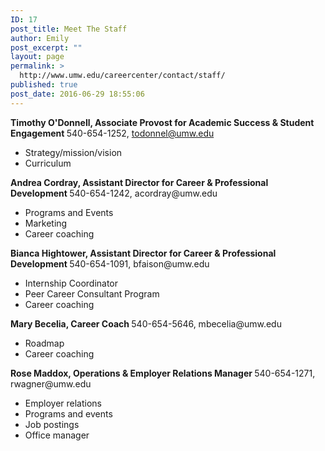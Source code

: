 ```yaml
---
ID: 17
post_title: Meet The Staff
author: Emily
post_excerpt: ""
layout: page
permalink: >
  http://www.umw.edu/careercenter/contact/staff/
published: true
post_date: 2016-06-29 18:55:06
---
```

<strong>Timothy O'Donnell, Associate Provost for Academic Success &amp; Student Engagement
</strong>540-654-1252, todonnel@umw.edu
<ul>
 	<li>Strategy/mission/vision</li>
 	<li>Curriculum</li>
</ul>
<strong>Andrea Cordray, Assistant Director for Career &amp; Professional Development
</strong>540-654-1242, acordray@umw.edu
<ul>
 	<li>Programs and Events</li>
 	<li>Marketing</li>
 	<li>Career coaching</li>
</ul>
<strong>Bianca Hightower, Assistant Director for Career &amp; Professional Development
</strong>540-654-1091, bfaison@umw.edu
<ul>
 	<li>Internship Coordinator</li>
 	<li>Peer Career Consultant Program</li>
 	<li>Career coaching</li>
</ul>
<strong>Mary Becelia, Career Coach
</strong>540-654-5646, mbecelia@umw.edu
<ul>
 	<li>Roadmap</li>
 	<li>Career coaching</li>
</ul>
<strong>Rose Maddox, Operations &amp; Employer Relations Manager
</strong>540-654-1271, rwagner@umw.edu
<ul>
 	<li>Employer relations</li>
 	<li>Programs and events</li>
 	<li>Job postings</li>
 	<li>Office manager</li>
</ul>